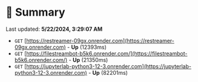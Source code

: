 # 📖 Summary
Last updated: **5/22/2024, 3:29:07 AM**

- `GET` [https://restreamer-09gx.onrender.com](https://restreamer-09gx.onrender.com) - **Up** (12393ms)
- `GET` [https://filestreambot-b5k6.onrender.com/](https://filestreambot-b5k6.onrender.com/) - **Up** (21350ms)
- `GET` [https://jupyterlab-python3-12-3.onrender.com](https://jupyterlab-python3-12-3.onrender.com) - **Up** (82201ms)
